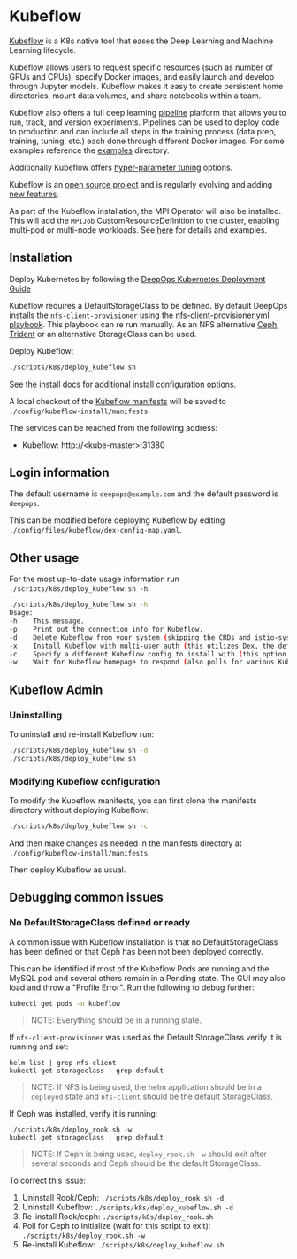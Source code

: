 # Kubeflow

[Kubeflow](https://www.kubeflow.org/docs/) is a K8s native tool that eases the Deep Learning and Machine Learning lifecycle.

Kubeflow allows users to request specific resources (such as number of GPUs and CPUs), specify Docker images, and easily launch and develop through Jupyter models. Kubeflow makes it easy to create persistent home directories, mount data volumes, and share notebooks within a team.

Kubeflow also offers a full deep learning [pipeline](https://www.kubeflow.org/docs/pipelines/overview/pipelines-overview/) platform that allows you to run, track, and version experiments. Pipelines can be used to deploy code to production and can include all steps in the training process (data prep, training, tuning, etc.) each done through different Docker images. For some examples reference the [examples](../examples) directory.

Additionally Kubeflow offers [hyper-parameter tuning](https://github.com/kubeflow/katib) options.

Kubeflow is an [open source project](https://github.com/kubeflow/kubeflow) and is regularly evolving and adding [new features](https://github.com/kubeflow/kubeflow/blob/master/ROADMAP.md).

As part of the Kubeflow installation, the MPI Operator will also be installed. This will add the `MPIJob` CustomResourceDefinition to the cluster, enabling multi-pod or multi-node workloads. See [here](https://github.com/kubeflow/mpi-operator/tree/master/) for details and examples.

## Installation

Deploy Kubernetes by following the [DeepOps Kubernetes Deployment Guide](README.md)

Kubeflow requires a DefaultStorageClass to be defined. By default DeepOps installs the `nfs-client-provisioner` using the [nfs-client-provisioner.yml playbook](../../playbooks/k8s-cluster/nfs-client-provisioner.yml). This playbook can re run manually. As an NFS alternative [Ceph](../../scripts/k8s/deploy_rook.sh), [Trident](../../playbooks/k8s-cluster/netapp-trident.yml) or an alternative StorageClass can be used.

Deploy Kubeflow:

```sh
./scripts/k8s/deploy_kubeflow.sh

```

See the [install docs](https://www.kubeflow.org/docs/started/k8s/overview/) for additional install configuration options.

A local checkout of the [Kubeflow manifests](https://github.com/kubeflow/manifests) will be saved to `./config/kubeflow-install/manifests`.

The services can be reached from the following address:
* Kubeflow: http://\<kube-master\>:31380

## Login information

The default username is `deepops@example.com` and the default password is `deepops`.

This can be modified before deploying Kubeflow by editing `./config/files/kubeflow/dex-config-map.yaml`.

## Other usage

For the most up-to-date usage information run `./scripts/k8s/deploy_kubeflow.sh -h`.

```sh
./scripts/k8s/deploy_kubeflow.sh -h
Usage:
-h    This message.
-p    Print out the connection info for Kubeflow.
-d    Delete Kubeflow from your system (skipping the CRDs and istio-system namespace that may have been installed with Kubeflow.
-x    Install Kubeflow with multi-user auth (this utilizes Dex, the default is no multi-user auth).
-c    Specify a different Kubeflow config to install with (this option is deprecated).
-w    Wait for Kubeflow homepage to respond (also polls for various Kubeflow Deployments to have an available status).
```

## Kubeflow Admin

### Uninstalling

To uninstall and re-install Kubeflow run:

```sh
./scripts/k8s/deploy_kubeflow.sh -d
./scripts/k8s/deploy_kubeflow.sh
```

### Modifying Kubeflow configuration

To modify the Kubeflow manifests, you can first clone the manifests directory without deploying Kubeflow:

```sh
./scripts/k8s/deploy_kubeflow.sh -c
```

And then make changes as needed in the manifests directory at `./config/kubeflow-install/manifests`.

Then deploy Kubeflow as usual.

## Debugging common issues

### No DefaultStorageClass defined or ready

A common issue with Kubeflow installation is that no DefaultStorageClass has been defined or that Ceph has been not been deployed correctly.

This can be identified if most of the Kubeflow Pods are running and the MySQL pod and several others remain in a Pending state. The GUI may also load and throw a "Profile Error". Run the following to debug further:

```sh
kubectl get pods -n kubeflow
```
> NOTE: Everything should be in a running state.

If `nfs-client-provisioner` was used as the Default StorageClass verify it is running and set:

```
helm list | grep nfs-client
kubectl get storageclass | grep default
```
> NOTE: If NFS is being used, the helm application should be in a `deployed` state and `nfs-client` should be the default StorageClass.

If Ceph was installed, verify it is running:

```
./scripts/k8s/deploy_rook.sh -w
kubectl get storageclass | grep default
```
> NOTE: If Ceph is being used, `deploy_rook.sh -w` should exit after several seconds and Ceph should be the default StorageClass. 


To correct this issue:
1. Uninstall Rook/Ceph: `./scripts/k8s/deploy_rook.sh -d`
2. Uninstall Kubeflow: `./scripts/k8s/deploy_kubeflow.sh -d`
3. Re-install Rook/ceph: `./scripts/k8s/deploy_rook.sh`
4. Poll for Ceph to initialize (wait for this script to exit): `./scripts/k8s/deploy_rook.sh -w`
5. Re-install Kubeflow: `./scripts/k8s/deploy_kubeflow.sh`
